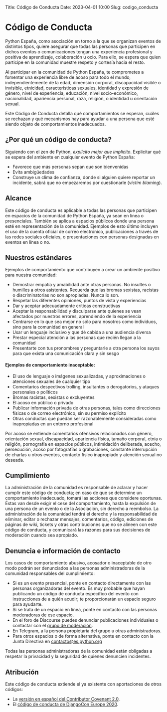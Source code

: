Title: Código de Conducta
Date: 2023-04-01 10:00
Slug: codigo_conducta

# Código de Conducta

Python España, como asociación en torno a la que se organizan eventos de
distintos tipos, quiere asegurar que todas las personas que participen en
dichos eventos o comunicaciones tengan una experiencia profesional y positiva
de aprendizaje, colaboración u ocio. Para ello, se espera que quien participe
en la comunidad muestre respeto y cortesía hacia el resto.

Al participar en la comunidad de Python España, te comprometes a fomentar una
experiencia libre de acoso para todo el mundo, independientemente de la edad,
dimensión corporal, discapacidad visible o invisible, etnicidad,
características sexuales, identidad y expresión de género, nivel de
experiencia, educación, nivel socio-económico, nacionalidad, apariencia
personal, raza, religión, o identidad u orientación sexual.

Este Código de Conducta detalla qué comportamientos se esperan, cuáles se
rechazan y qué mecanismos hay para ayudar a una persona que esté siendo objeto
de comportamientos inadecuados.

## ¿Por qué un código de conducta?

Siguiendo con el zen de Python, *explícito mejor que implícito*.  Explicitar
qué se espera del ambiente en cualquier evento de Python España:

* Favorece que más personas sepan que son bienvenidas
* Evita ambigüedades
* Construye un clima de confianza, donde si alguien quiere reportar un
  incidente, sabrá que no empezaremos por cuestionarle (*victim
  blaming*).

## Alcance

Este código de conducta es aplicable a todas las personas que participen en
espacios de la comunidad de Python España, ya sean en línea o presenciales.
También se aplica a espacios públicos donde una persona esté en representación
de la comunidad. Ejemplos de esto último incluyen el uso de la cuenta oficial
de correo electrónico, publicaciones a través de las redes sociales oficiales,
o presentaciones con personas designadas en eventos en línea o no.

## Nuestros estándares

Ejemplos de comportamiento que contribuyen a crear un ambiente positivo para
nuestra comunidad:

* Demostrar empatía y amabilidad ante otras personas. No insultes o humilles a
  otros asistentes. Recuerda que las bromas sexistas, racistas o
  discriminatorias no son apropiadas. Nunca lo son.
* Respetar las diferentes opiniones, puntos de vista y experiencias
* Dar y aceptar adecuadamente críticas constructivas
* Aceptar la responsabilidad y disculparse ante quienes se vean afectados por
  nuestros errores, aprendiendo de la experiencia
* Centrarse en lo que sea mejor no sólo para nosotros como individuos, sino
  para la comunidad en general
* Usar un lenguaje inclusivo y que dé cabida a una audiencia diversa
* Prestar especial atención a las personas que recién llegan a la comunidad
* Presentarte con tus pronombres y preguntarle a otra persona los suyos para
  que exista una comunicación clara y sin sesgo

#### Ejemplos de comportamiento inaceptable:

* El uso de lenguaje o imágenes sexualizadas, y aproximaciones o atenciones
  sexuales de cualquier tipo
* Comentarios despectivos trolling, insultantes o derogatorios, y ataques
  personales o políticos
* Bromas racistas, sexistas o excluyentes
* El acoso en público o privado
* Publicar información privada de otras personas, tales como direcciones
  físicas o de correo electrónico, sin su permiso explícito
* Otras conductas que puedan ser razonablemente consideradas como inapropiadas
  en un entorno profesional

Por acoso se entiende comentarios ofensivos relacionados con género,
orientación sexual, discapacidad, apariencia física, tamaño corporal,
etnia o religión, pornografía en espacios públicos, intimidación
deliberada, acecho, persecución, acoso por fotografías o grabaciones,
constante interrupción de charlas u otros eventos, contacto físico
inapropiado y atención sexual no deseada.

## Cumplimiento

La administración de la comunidad es responsable de aclarar y hacer
cumplir este código de conducta; en caso de que se determine un
comportamiento inadecuado, tomará las acciones que considere oportunas.
Éstas van desde exigir el cese del comportamiento, hasta la expulsión de
una persona de un evento o de la Asociación, sin derecho a reembolso. La
administración de la comunidad tendrá el derecho y la responsabilidad de
eliminar, editar o rechazar mensajes, comentarios,
código, ediciones de páginas de wiki, tickets y otras contribuciones que
no se alineen con este código de conducta, y comunicará las razones para
sus decisiones de moderación cuando sea apropiado.

## Denuncia e información de contacto

Los casos de comportamiento abusivo, acosador o inaceptable de otro modo
podrán ser denunciados a las personas administradoras de la comunidad
responsables del cumplimiento:

* Si es un evento presencial, ponte en contacto directamente con las
  personas organizadoras del evento. Es muy probable que hayan
  publicando un código de conducta específico del evento con
  instrucciones de a quién acudir; te proporcionarán un espacio seguro
  para ayudarte.
* Si se trata de un espacio en línea, ponte en contacto con las
  personas moderadoras de ese espacio.
* En el foro de Discourse puedes denunciar publicaciones individuales
  o contactar con el [grupo de moderación](https://comunidad.es.python.org/groups/moderadores).
* En Telegram, a la persona propietaria del grupo u otras
  administradoras.
* Para otros espacios o de forma alternativa, ponte en contacto con la
  Junta Directiva en [&#99;&#111;&#110;&#116;&#97;&#99;&#116;&#111;&#64;&#101;&#115;&#46;&#112;&#121;&#116;&#104;&#111;&#110;&#46;&#111;&#114;&#103;](&#109;&#97;&#105;&#108;&#116;&#111;&#58;&#99;&#111;&#110;&#116;&#97;&#99;&#116;&#111;&#64;&#101;&#115;&#46;&#112;&#121;&#116;&#104;&#111;&#110;&#46;&#111;&#114;&#103;)

Todas las personas administradoras de la comunidad están obligadas a
respetar la privacidad y la seguridad de quienes denuncien incidentes.

## Atribución

Este código de conducta extiende el ya existente con aportaciones de otros
códigos:

* La [versión en español del Contributor Covenant 2.0](https://www.contributor-covenant.org/es/version/2/0/code_of_conduct/).
* El [código de conducta de DjangoCon Europe 2020](https://2020.djangocon.eu/conduct/code_of_conduct/").
